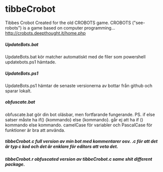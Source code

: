 # tibbeCrobot 
Tibbes Crobot 
Created for the old CROBOTS game. 
CROBOTS ("see-robots") is a game based on computer programming...
http://crobots.deepthought.it/home.php

##### UpdateBots.bat
UpdateBots.bat kör matcher automatiskt med de filer som powershell updatebots.ps1 hämtade.
##### UpdateBots.ps1
UpdateBots.ps1 hämtar de senaste versionerna av bottar från github och sparar lokalt.
##### obfuscate.bat
obfuscate.bat gör din bot oläsbar, men fortfarande fungerande. PS. if else satser måste ha if() {kommando} else {kommando}. går ej att ha if () kommando else kommando. camelCase för variabler och PascalCase för funktioner är bra att använda.
##### tibbeCrobot.c full version av min bot med kommentarer osv. .c för att det är typ c kod och det är enklare för editors att veta det.
##### tibbeCrobot.r obfuscated version av tibbeCrobot.c same shit different package.
